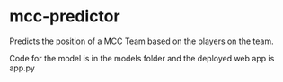 # mcc-predictor
Predicts the position of a MCC Team based on the players on the team.

Code for the model is in the models folder and the deployed web app is app.py
